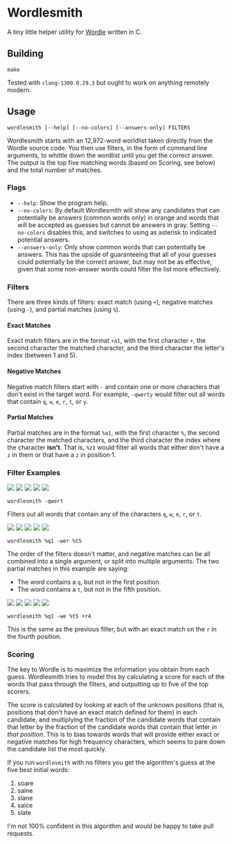# Wordlesmith

A tiny little helper utility for [Wordle](https://www.powerlanguage.co.uk/wordle/) written in C.

## Building

```
make
```

Tested with `clang-1300.0.29.3` but ought to work on anything remotely modern.

## Usage

`wordlesmith [--help] [--no-colors] [--answers-only] FILTERS`

Wordlesmith starts with an 12,972-word worldlist taken directly from the Wordle source code. You then use filters, in the form of command line arguments, to whittle down the wordlist until you get the correct answer. The output is the top five matching words (based on Scoring, see below) and the total number of matches.

### Flags

- `--help`: Show the program help.
- `--no-colors`: By default Wordlesmith will show any candidates that can potentially be answers (common words only) in orange and words that will be accepted as guesses but cannot be answers in gray. Setting `--no-colors` disables this, and switches to using as asterisk to indicated potential answers.
- `--answers-only`: Only show common words that can potentially be answers. This has the upside of guaranteeing that all of your guesses could potentially be the correct answer, but may not be as effective, given that some non-answer words could filter the list more effectively.

### Filters

There are three kinds of filters: exact match (using `+`), negative matches (using `-`), and partial matches (using `%`).

#### Exact Matches

Exact match filters are in the format `+a1`, with the first character `+`, the second character the matched character, and the third character the letter's index (between 1 and 5).

#### Negative Matches

Negative match filters start with `-` and contain one or more characters that don't exist in the target word. For example, `-qwerty` would filter out all words that contain `q`, `w`, `e`, `r`, `t`, or `y`.

#### Partial Matches

Partial matches are in the format `%a1`, with the first character `%`, the second character the matched characters, and the third character the index where the character **isn't**. That is, `%z1` would filter all words that either don't have a `z` in them or that have a `z` in position 1.

### Filter Examples

![](https://via.placeholder.com/64/808080/000000?text=Q) ![](https://via.placeholder.com/64/808080/000000?text=W) ![](https://via.placeholder.com/64/808080/000000?text=E) ![](https://via.placeholder.com/64/808080/000000?text=R) ![](https://via.placeholder.com/64/808080/000000?text=T)

`wordlesmith -qwert`

Filters out all words that contain any of the characters `q`, `w`, `e`, `r`, or `t`.

![](https://via.placeholder.com/64/ffff00/000000?text=Q) ![](https://via.placeholder.com/64/808080/000000?text=W) ![](https://via.placeholder.com/64/808080/000000?text=E) ![](https://via.placeholder.com/64/808080/000000?text=R) ![](https://via.placeholder.com/64/ffff00/000000?text=T)

`wordlesmith %q1 -wer %t5`

The order of the filters doesn't matter, and negative matches can be all combined into a single argument, or split into multiple arguments. The two partial matches in this example are saying:

- The word contains a `q`, but not in the first position.
- The word contains a `t`, but not in the fifth position.

![](https://via.placeholder.com/64/ffff00/000000?text=Q) ![](https://via.placeholder.com/64/808080/000000?text=W) ![](https://via.placeholder.com/64/808080/000000?text=E) ![](https://via.placeholder.com/64/00ff00/000000?text=R) ![](https://via.placeholder.com/64/ffff00/000000?text=T)

`wordlesmith %q1 -we %t5 +r4`

This is the same as the previous filter, but with an exact match on the `r` in the fourth position.

### Scoring

The key to Wordle is to maximize the information you obtain from each guess. Wordlesmith tries to model this by calculating a score for each of the words that pass through the filters, and outputting up to five of the top scorers.

The score is calculated by looking at each of the unknown positions (that is, positions that don't have an exact match defined for them) in each candidate, and multiplying the fraction of the candidate words that contain that letter by the fraction of the candidate words that contain that letter _in that position_. This is to bias towards words that will provide either exact or negative matches for high frequency characters, which seems to pare down the candidate list the most quickly.

If you run `wordlesmith` with no filters you get the algorithm's guess at the five best initial words:

1. soare
2. saine
3. slane
4. saice
5. slate

I'm not 100% confident in this algorithm and would be happy to take pull requests.
